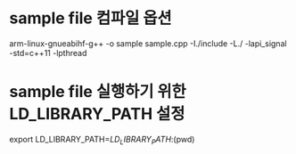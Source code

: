 # sample file 컴파일 옵션 
arm-linux-gnueabihf-g++ -o sample sample.cpp -I./include -L./ -lapi_signal -std=c++11 -lpthread

# sample file 실행하기 위한 LD_LIBRARY_PATH 설정
export LD_LIBRARY_PATH=$LD_LIBRARY_PATH:$(pwd)
